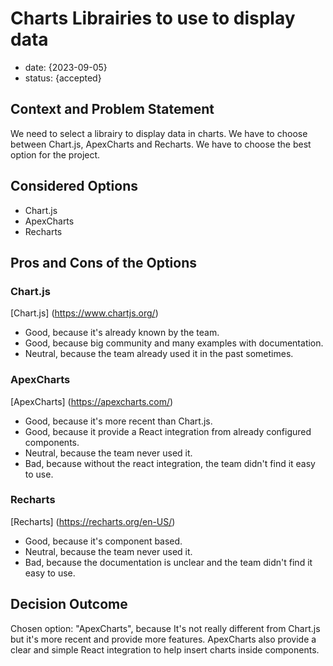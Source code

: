 <!-- For more information : https://adr.github.io/ -->
<!-- Inspired by https://raw.githubusercontent.com/adr/madr/main/template/adr-template.md -->
# Charts Librairies to use to display data

* date: {2023-09-05}
* status: {accepted}

## Context and Problem Statement

We need to select a librairy to display data in charts. We have to choose between Chart.js, ApexCharts and Recharts. We have to choose the best option for the project.

## Considered Options

* Chart.js
* ApexCharts
* Recharts

<!-- This is an optional element. Feel free to remove. -->
## Pros and Cons of the Options

### Chart.js

[Chart.js] (https://www.chartjs.org/)

* Good, because it's already known by the team.
* Good, because big community and many examples with documentation.
* Neutral, because the team already used it in the past sometimes.

### ApexCharts

[ApexCharts] (https://apexcharts.com/)

* Good, because it's more recent than Chart.js.
* Good, because it provide a React integration from already configured components.
* Neutral, because the team never used it.
* Bad, because without the react integration, the team didn't find it easy to use.

### Recharts

[Recharts] (https://recharts.org/en-US/)

* Good, because it's component based.
* Neutral, because the team never used it.
* Bad, because the documentation is unclear and the team didn't find it easy to use.

## Decision Outcome

Chosen option: "ApexCharts", because
It's not really different from Chart.js but it's more recent and provide more features. ApexCharts also provide a clear and simple React integration to help insert charts inside components.